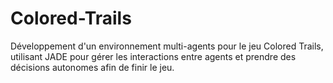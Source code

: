 # Colored-Trails
Développement d'un environnement multi-agents pour le jeu Colored Trails, utilisant JADE pour gérer les interactions entre agents et prendre des décisions autonomes afin de finir le jeu.